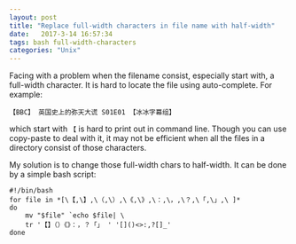 ```yaml
---
layout: post
title: "Replace full-width characters in file name with half-width"
date:   2017-3-14 16:57:34
tags: bash full-width-characters
categories: "Unix"
---
```


Facing with a problem when the filename consist, especially start with, a full-width character. It is hard to locate the file using auto-complete. For example:
```
【BBC】 英国史上的弥天大谎 S01E01 【冰冰字幕组】
```
which start with `【` is hard to print out in command line. Though you can use copy-paste to deal with it, it may not be efficient when all the files in a directory consist of those characters.

My solution is to change those full-width chars to half-width. It can be done by a simple bash script:

```
#!/bin/bash
for file in *[\【,\】,\（,\）,\《,\》,\：,\，,\？,\「,\」,\ ]*
do 
	mv "$file" `echo $file| \
	tr '【】（）《》：，？「」 ' '[]()<>:,?[]_'
done
```